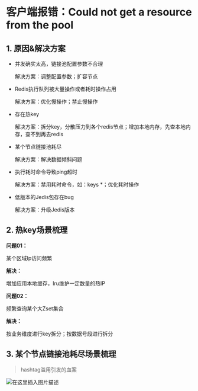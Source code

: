 # 客户端报错：Could not get a resource from the pool

## 1. 原因&解决方案

* 并发确实太高，链接池配置参数不合理

  解决方案：调整配置参数；扩容节点

* Redis执行队列被大量操作或者耗时操作占用

  解决方案：优化慢操作；禁止慢操作

* 存在热key

  解决方案：拆分key，分散压力到各个redis节点；增加本地内存，先查本地内存，查不到再去redis

* 某个节点链接池耗尽

  解决方案：解决数据倾斜问题

* 执行耗时命令导致ping超时

  解决方案：禁用耗时命令，如：keys *；优化耗时操作

* 低版本的Jedis包存在bug

  解决方案：升级Jedis版本
  
  
## 2. 热key场景梳理

**问题01：**

某个区域Ip访问频繁

**解决：**

增加应用本地缓存，lru维护一定数量的热IP



**问题02：**

频繁查询某个大Zset集合

**解决：**

按业务维度进行key拆分；按数据号段进行拆分


## 3. 某个节点链接池耗尽场景梳理

> hashtag滥用引发的血案

![在这里插入图片描述](https://img-blog.csdnimg.cn/54745ba934084854a044cc9610b103c4.png?x-oss-process=image/watermark,type_ZHJvaWRzYW5zZmFsbGJhY2s,shadow_50,text_Q1NETiBA5LiA5p2h5b6I6ICB55qE6IWK6IKJ,size_20,color_FFFFFF,t_70,g_se,x_16)